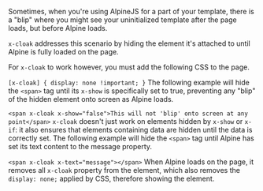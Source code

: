 Sometimes, when you're using AlpineJS for a part of your template, there is a "blip" where you might see your uninitialized template after the page loads, but before Alpine loads.

`x-cloak` addresses this scenario by hiding the element it's attached to until Alpine is fully loaded on the page.

For `x-cloak` to work however, you must add the following CSS to the page.

`[x-cloak] { display: none !important; }`
The following example will hide the `<span>` tag until its `x-show` is specifically set to true, preventing any "blip" of the hidden element onto screen as Alpine loads.

`<span x-cloak x-show="false">This will not 'blip' onto screen at any point</span>`
`x-cloak` doesn't just work on elements hidden by `x-show` or `x-if`: it also ensures that elements containing data are hidden until the data is correctly set. The following example will hide the `<span>` tag until Alpine has set its text content to the message property.

`<span x-cloak x-text="message"></span>`
When Alpine loads on the page, it removes all `x-cloak` property from the element, which also removes the `display: none;` applied by CSS, therefore showing the element.
